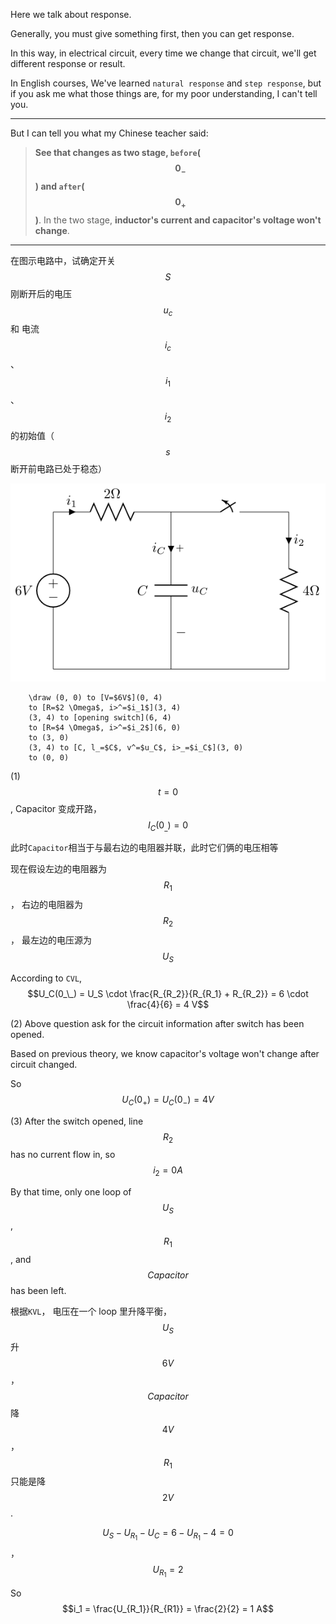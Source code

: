 Here we talk about response.

Generally, you must give something first, then you can get response.

In this way, in electrical circuit, every time we change that circuit, we'll get different response or result.

In English courses, We've learned `natural response` and `step response`, but if you ask me what those things are, for my poor understanding, I can't tell you.

___

But I can tell you what my Chinese teacher said: 
> **See that changes as two stage, `before`($$0_-$$) and `after`($$0_+$$)**.
> In the two stage, **inductor's current and capacitor's voltage won't change**.

___

在图示电路中，试确定开关 $$S$$ 刚断开后的电压 $$u_c$$ 和 电流 $$i_c$$、$$i_1$$、$$i_2$$ 的初始值（$$s$$ 断开前电路已处于稳态）

![](/assets/dianlu_StateChange0.png)

```
    \draw (0, 0) to [V=$6V$](0, 4)
    to [R=$2 \Omega$, i>^=$i_1$](3, 4) 
    (3, 4) to [opening switch](6, 4)
    to [R=$4 \Omega$, i>^=$i_2$](6, 0)
    to (3, 0)
    (3, 4) to [C, l_=$C$, v^=$u_C$, i>_=$i_C$](3, 0)
    to (0, 0)
```

(1)
$$t=0$$ , Capacitor 变成开路，$$I_C(0_\_) = 0$$

此时`Capacitor`相当于与最右边的电阻器并联，此时它们俩的电压相等

现在假设左边的电阻器为 $$R_1$$ ， 右边的电阻器为 $$R_2$$， 最左边的电压源为 $$U_S$$

According to `CVL`, $$U_C(0_\_) = U_S \cdot \frac{R_{R_2}}{R_{R_1} + R_{R_2}} = 6 \cdot \frac{4}{6} = 4 V$$

(2)
Above question ask for the circuit information after switch has been opened.

Based on previous theory, we know capacitor's voltage won't change after circuit changed.

So $$U_C(0_+) = U_C(0_-) = 4V$$

(3)
After the switch opened, line $$R_2$$ has no current flow in, so $$i_2 = 0 A$$

By that time, only one loop of $$U_S$$, $$R_1$$, and $$Capacitor$$ has been left.

根据`KVL`， 电压在一个 loop 里升降平衡， $$U_S$$ 升 $$6V$$， $$Capacitor$$ 降 $$4V$$， $$R_1$$ 只能是降 $$2V$$.

$$U_S - U_{R_1} - U_C = 6 - U_{R_1} - 4 = 0$$ ， $$U_{R_1} = 2 $$ 

So $$i_1 = \frac{U_{R_1}}{R_{R1}} = \frac{2}{2} = 1 A$$